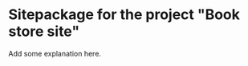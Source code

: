 Sitepackage for the project "Book store site"
==============================================================

Add some explanation here.
